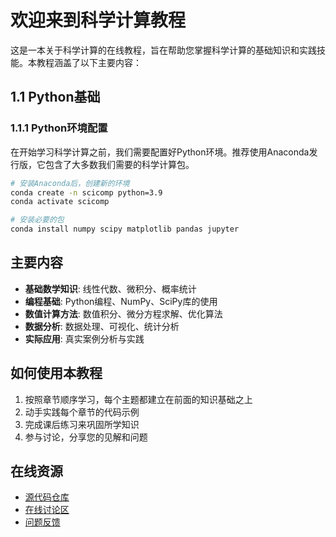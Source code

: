 # 欢迎来到科学计算教程

这是一本关于科学计算的在线教程，旨在帮助您掌握科学计算的基础知识和实践技能。本教程涵盖了以下主要内容：
## 1.1 Python基础

### 1.1.1 Python环境配置

在开始学习科学计算之前，我们需要配置好Python环境。推荐使用Anaconda发行版，它包含了大多数我们需要的科学计算包。

```bash
# 安装Anaconda后，创建新的环境
conda create -n scicomp python=3.9
conda activate scicomp

# 安装必要的包
conda install numpy scipy matplotlib pandas jupyter
```

## 主要内容

- **基础数学知识**: 线性代数、微积分、概率统计
- **编程基础**: Python编程、NumPy、SciPy库的使用
- **数值计算方法**: 数值积分、微分方程求解、优化算法
- **数据分析**: 数据处理、可视化、统计分析
- **实际应用**: 真实案例分析与实践

## 如何使用本教程

1. 按照章节顺序学习，每个主题都建立在前面的知识基础之上
2. 动手实践每个章节的代码示例
3. 完成课后练习来巩固所学知识
4. 参与讨论，分享您的见解和问题

## 在线资源

- [源代码仓库](https://github.com/YourRepository)
- [在线讨论区](https://github.com/YourRepository/discussions)
- [问题反馈](https://github.com/YourRepository/issues)

```{tableofcontents}
```
